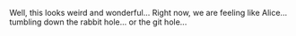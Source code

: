 Well, this looks weird and wonderful...
Right now, we are feeling like Alice... tumbling down the rabbit hole...
or the git hole...

